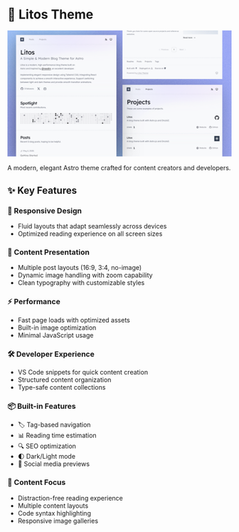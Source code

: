 # 🌟 Litos Theme

![Litos Cover](./src/assets/cover@2x.png)

A modern, elegant Astro theme crafted for content creators and developers.

## ✨ Key Features

### 📱 Responsive Design

- Fluid layouts that adapt seamlessly across devices
- Optimized reading experience on all screen sizes

### 🎨 Content Presentation

- Multiple post layouts (16:9, 3:4, no-image)
- Dynamic image handling with zoom capability
- Clean typography with customizable styles

### ⚡ Performance

- Fast page loads with optimized assets
- Built-in image optimization
- Minimal JavaScript usage

### 🛠️ Developer Experience

- VS Code snippets for quick content creation
- Structured content organization
- Type-safe content collections

### 📦 Built-in Features

- 🏷️ Tag-based navigation
- 📊 Reading time estimation
- 🔍 SEO optimization
- 🌓 Dark/Light mode
- 📱 Social media previews

### 🎯 Content Focus

- Distraction-free reading experience
- Multiple content layouts
- Code syntax highlighting
- Responsive image galleries
